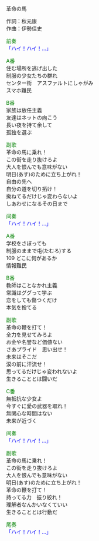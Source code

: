 革命の馬  
  
作詞：秋元康  
作曲：伊勢佳史  
  
<font color=green>前奏</font>  
<font color=blue>「ハイ！ハイ！…」</font>   
  
<font color=green>A番</font>  
住む場所を逃げ出した  
制服の少女たちの群れ  
センター街　アスファルトにしゃがみ  
スマホ難民  
  
<font color=green>B番</font>  
家族は放任主義  
友達はネットの向こう  
長い夜を持て余して  
孤独を選ぶ  
  
<font color=green>副歌</font>  
革命の馬に乗れ！  
この街を走り抜けろよ  
大人を恨んでも意味がない  
明日(あす)のために立ち上がれ！  
自由の先へ  
自分の道を切り拓け！  
拗ねてるだけじゃ変わらないよ  
しあわせになるその日まで  
  
<font color=green>间奏</font>  
<font color=blue>「ハイ！ハイ！…」</font>   
  
<font color=green>A番</font>  
学校をさぼっても  
制服のままで屯(たむろ)する  
109 どこに何があるか  
情報難民  
  
<font color=green>B番</font>  
教師はことなかれ主義  
常識はググって学ぶ  
恋をしても傷つくだけ  
本気を捨てる  
  
<font color=green>副歌</font>  
革命の鞭を打て！  
全力を見せてみろよ  
お金や名誉など価値ない  
さあプライド　思い出せ！  
未来はそこだ  
涙の前に汗流せ！  
思ってるだけじゃ変われないよ  
生きることとは闘いだ  
  
<font color=green>C番</font>  
無抵抗な少女よ  
今すぐに愛の武器を取れ！  
無関心な時間はない  
未来が近づく  
  
<font color=green>间奏</font>  
<font color=blue>「ハイ！ハイ！…」</font>   
  
<font color=green>副歌</font>  
革命の馬に乗れ！  
この街を走り抜けろよ  
大人を恨んでも意味がない  
明日(あす)のために立ち上がれ！  
革命の鞭を打て！  
持ってる力　振り絞れ！  
理解者なんかいなくていい  
生きることとは行動だ  
  
<font color=green>尾奏</font>  
<font color=blue>「ハイ！ハイ！…」</font>   
